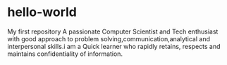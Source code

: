 # hello-world
My first repository
A passionate Computer Scientist and Tech enthusiast with good approach to problem solving,communication,analytical and interpersonal skills.i am a Quick learner who rapidly retains, respects and maintains confidentiality of information.
